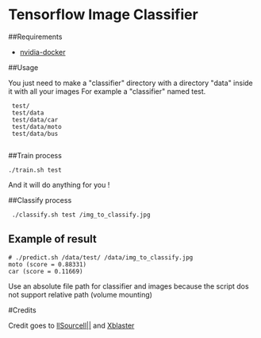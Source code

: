 # Tensorflow Image Classifier

##Requirements

* [nvidia-docker](https://github.com/NVIDIA/nvidia-docker)

##Usage 

You just need to make a "classifier" directory with a directory "data" inside it with all your images
For example a "classifier" named test.

```
 test/
 test/data
 test/data/car
 test/data/moto
 test/data/bus
 
```

##Train process
 ```
 ./train.sh test
``` 
And it will do anything for you !

##Classify process

```
 ./classify.sh test /img_to_classify.jpg
```

## Example of result
```
# ./predict.sh /data/test/ /data/img_to_classify.jpg
moto (score = 0.88331)
car (score = 0.11669)
```

Use an absolute file path for classifier and images because the script dos not support relative path (volume mounting)


#Credits

Credit goes to 
[llSourcell||](https://github.com/llSourcell/tensorflow_image_classifier) and
[Xblaster](https://github.com/xblaster)



